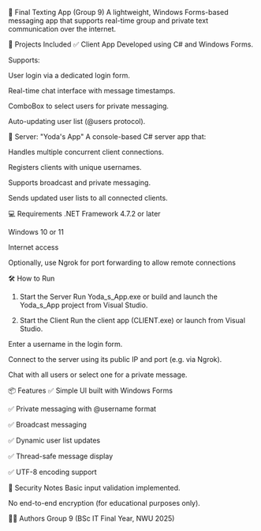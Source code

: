 📨 Final Texting App (Group 9)
A lightweight, Windows Forms-based messaging app that supports real-time group and private text communication over the internet.

🔧 Projects Included
✅ Client App
Developed using C# and Windows Forms.

Supports:

User login via a dedicated login form.

Real-time chat interface with message timestamps.

ComboBox to select users for private messaging.

Auto-updating user list (@users protocol).

🧠 Server: "Yoda's App"
A console-based C# server app that:

Handles multiple concurrent client connections.

Registers clients with unique usernames.

Supports broadcast and private messaging.

Sends updated user lists to all connected clients.

💻 Requirements
.NET Framework 4.7.2 or later

Windows 10 or 11

Internet access

Optionally, use Ngrok for port forwarding to allow remote connections

🛠 How to Run
1. Start the Server
Run Yoda_s_App.exe or build and launch the Yoda_s_App project from Visual Studio.

2. Start the Client
Run the client app (CLIENT.exe) or launch from Visual Studio.

Enter a username in the login form.

Connect to the server using its public IP and port (e.g. via Ngrok).

Chat with all users or select one for a private message.

📦 Features
✅ Simple UI built with Windows Forms

✅ Private messaging with @username format

✅ Broadcast messaging

✅ Dynamic user list updates

✅ Thread-safe message display

✅ UTF-8 encoding support

🔐 Security Notes
Basic input validation implemented.

No end-to-end encryption (for educational purposes only).

🧑‍💻 Authors
Group 9 (BSc IT Final Year, NWU 2025)

